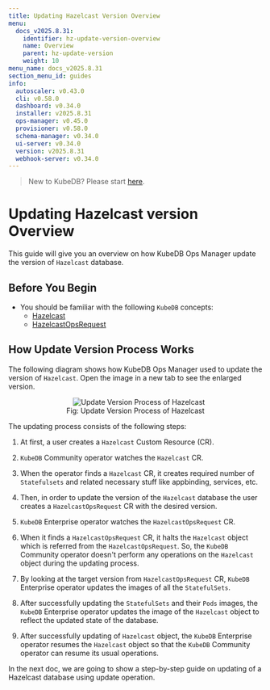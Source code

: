 ```yaml
---
title: Updating Hazelcast Version Overview
menu:
  docs_v2025.8.31:
    identifier: hz-update-version-overview
    name: Overview
    parent: hz-update-version
    weight: 10
menu_name: docs_v2025.8.31
section_menu_id: guides
info:
  autoscaler: v0.43.0
  cli: v0.58.0
  dashboard: v0.34.0
  installer: v2025.8.31
  ops-manager: v0.45.0
  provisioner: v0.58.0
  schema-manager: v0.34.0
  ui-server: v0.34.0
  version: v2025.8.31
  webhook-server: v0.34.0
---
```


> New to KubeDB? Please start [here](/docs/v2025.8.31/README).

# Updating Hazelcast version Overview

This guide will give you an overview on how KubeDB Ops Manager update the version of `Hazelcast` database.

## Before You Begin

- You should be familiar with the following `KubeDB` concepts:
  - [Hazelcast](/docs/v2025.8.31/guides/hazelcast/concepts/hazelcast)
  - [HazelcastOpsRequest](/docs/v2025.8.31/guides/hazelcast/concepts/hazelcast-opsrequest)

## How Update Version Process Works

The following diagram shows how KubeDB Ops Manager used to update the version of `Hazelcast`. Open the image in a new tab to see the enlarged version.

<figure align="center">
  <img alt="Update Version Process of Hazelcast" src="/docs/v2025.8.31/images/day-2-operation/hazelcast/hz-version-update.svg">
<figcaption align="center">Fig: Update Version Process of Hazelcast</figcaption>
</figure>

The updating process consists of the following steps:

1. At first, a user creates a `Hazelcast` Custom Resource (CR).

2. `KubeDB` Community operator watches the `Hazelcast` CR.

3. When the operator finds a `Hazelcast` CR, it creates required number of `Statefulsets` and related necessary stuff like appbinding, services, etc.

4. Then, in order to update the version of the `Hazelcast` database the user creates a `HazelcastOpsRequest` CR with the desired version.

5. `KubeDB` Enterprise operator watches the `HazelcastOpsRequest` CR.

6. When it finds a `HazelcastOpsRequest` CR, it halts the `Hazelcast` object which is referred from the `HazelcastOpsRequest`. So, the `KubeDB` Community operator doesn't perform any operations on the `Hazelcast` object during the updating process.  

7. By looking at the target version from `HazelcastOpsRequest` CR, `KubeDB` Enterprise operator updates the images of all the `StatefulSets`.

8. After successfully updating the `StatefulSets` and their `Pods` images, the `KubeDB` Enterprise operator updates the image of the `Hazelcast` object to reflect the updated state of the database.

9. After successfully updating of `Hazelcast` object, the `KubeDB` Enterprise operator resumes the `Hazelcast` object so that the `KubeDB` Community operator can resume its usual operations.

In the next doc, we are going to show a step-by-step guide on updating of a Hazelcast database using update operation.
